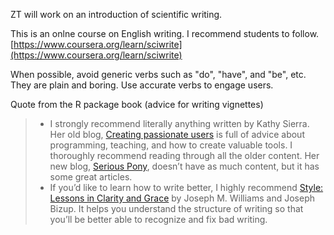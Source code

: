 ZT will work on an introduction of scientific writing.



This is an onlne course on English writing. I recommend students to follow.
[https://www.coursera.org/learn/sciwrite](https://www.coursera.org/learn/sciwrite)




When possible, avoid generic verbs such as "do", "have", and "be", etc. They are plain and boring. Use accurate verbs to engage users.


Quote from the R package book (advice for writing vignettes)

> - I strongly recommend literally anything written by Kathy Sierra. Her old blog, [Creating passionate users](https://headrush.typepad.com/) is full of advice about programming, teaching, and how to create valuable tools. I thoroughly recommend reading through all the older content. Her new blog, [Serious Pony](https://seriouspony.com/blog/), doesn’t have as much content, but it has some great articles.
> - If you’d like to learn how to write better, I highly recommend [Style: Lessons in Clarity and Grace](https://amzn.com/0321898680) by Joseph M. Williams and Joseph Bizup. It helps you understand the structure of writing so that you’ll be better able to recognize and fix bad writing.
